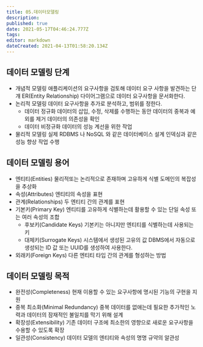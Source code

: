 ```yaml
---
title: 05.데이터모델링
description: 
published: true
date: 2021-05-17T04:46:24.777Z
tags: 
editor: markdown
dateCreated: 2021-04-13T01:58:20.134Z
---
```


## 데이터 모델링 단계
- 개념적 모델링
애플리케이션의 요구사항을 검토해 데이터 요구 사항을 발견하는 단걔
ER(Entity Relationship) 다이어그램으로 데이터 요구사항을 문서화한다.
- 논리적 모델링
데이터 요구사항을 추가로 분석하고, 범위를 정한다.
	* 데이터 정규화
  데이터의 삽입, 수정, 삭제를 수행하는 동안 데이터의 중복과 예외를 제거
  데이터의 의존성을 확인
  * 데이터 비정규화
  데이터의 성능 계선을 위한 작업
- 물리적 모델링
실제 RDBMS 나 NoSQL 와 같은 데이터베이스 설계
인덱싱과 같은 성능 향상 작업 수행

## 데이터 모델링 용어
- 엔티티(Entities)
물리적또는 논리적으로 존재하며 고유하게 식별
도메인의 복잡성을 추상화
- 속성(Attributes)
엔티티의 속성을 표현
- 관계(Relationships)
두 엔티티 간의 관계를 표현
- 기본키(Primary Key)
엔티티를 고유하게 식별하는데 활용할 수 있는 단일 속성 또는 여러 속성의 조합
	- 후보키(Candidate Keys)
  기본키는 아니지만 엔티티를 식별하는데 사용되는 키
	- 대체키(Surrogate Keys)
  시스템에서 생성된 고유의 값
  DBMS에서 자동으로 생성되는 ID 값 또는 UUID를 생성하여 사용한다.
- 외래키(Foreign Keys)
다른 엔티티 타입 간의 관계를 형성하는 방법

## 데이터 모델링 목적
- 완전성(Completeness)
현재 이용할 수 있는 요구사항에 명시된 기능의 구현을 지원
- 중복 최소화(Minimal Redundancy)
중복 데이터를 없애는데 필요한 추가적인 노력과 데이터의 잠재적인 불일치를 막기 위해 설계
- 확장성(Extensibility)
기존 데이터 구조에 최소한의 영향으로 새로운 요구사항을 수용할 수 있도록 확장
- 일관성(Consistency)
데이터 모델의 엔티티와 속성의 명명 규약의 알관성


